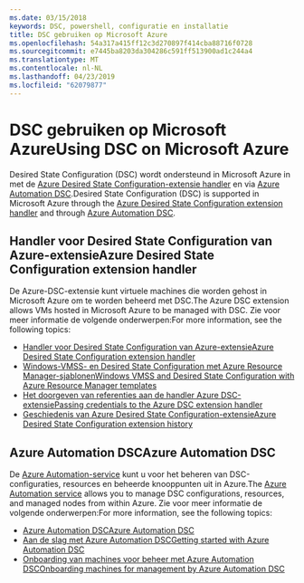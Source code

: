 ```yaml
---
ms.date: 03/15/2018
keywords: DSC, powershell, configuratie en installatie
title: DSC gebruiken op Microsoft Azure
ms.openlocfilehash: 54a317a415ff12c3d270897f414cba88716f0728
ms.sourcegitcommit: e7445ba8203da304286c591ff513900ad1c244a4
ms.translationtype: MT
ms.contentlocale: nl-NL
ms.lasthandoff: 04/23/2019
ms.locfileid: "62079877"
---
```

# <a name="using-dsc-on-microsoft-azure"></a><span data-ttu-id="64bca-103">DSC gebruiken op Microsoft Azure</span><span class="sxs-lookup"><span data-stu-id="64bca-103">Using DSC on Microsoft Azure</span></span>

<span data-ttu-id="64bca-104">Desired State Configuration (DSC) wordt ondersteund in Microsoft Azure in met de [Azure Desired State Configuration-extensie handler](/azure/virtual-machines/extensions/dsc-overview) en via [Azure Automation DSC](/azure/automation/automation-dsc-overview).</span><span class="sxs-lookup"><span data-stu-id="64bca-104">Desired State Configuration (DSC) is supported in Microsoft Azure through the [Azure Desired State Configuration extension handler](/azure/virtual-machines/extensions/dsc-overview) and through [Azure Automation DSC](/azure/automation/automation-dsc-overview).</span></span>

## <a name="azure-desired-state-configuration-extension-handler"></a><span data-ttu-id="64bca-105">Handler voor Desired State Configuration van Azure-extensie</span><span class="sxs-lookup"><span data-stu-id="64bca-105">Azure Desired State Configuration extension handler</span></span>

<span data-ttu-id="64bca-106">De Azure-DSC-extensie kunt virtuele machines die worden gehost in Microsoft Azure om te worden beheerd met DSC.</span><span class="sxs-lookup"><span data-stu-id="64bca-106">The Azure DSC extension allows VMs hosted in Microsoft Azure to be managed with DSC.</span></span>
<span data-ttu-id="64bca-107">Zie voor meer informatie de volgende onderwerpen:</span><span class="sxs-lookup"><span data-stu-id="64bca-107">For more information, see the following topics:</span></span>

- [<span data-ttu-id="64bca-108">Handler voor Desired State Configuration van Azure-extensie</span><span class="sxs-lookup"><span data-stu-id="64bca-108">Azure Desired State Configuration extension handler</span></span>](/azure/virtual-machines/extensions/dsc-overview)
- [<span data-ttu-id="64bca-109">Windows-VMSS- en Desired State Configuration met Azure Resource Manager-sjablonen</span><span class="sxs-lookup"><span data-stu-id="64bca-109">Windows VMSS and Desired State Configuration with Azure Resource Manager templates</span></span>](/azure/virtual-machines/extensions/dsc-template)
- [<span data-ttu-id="64bca-110">Het doorgeven van referenties aan de handler Azure DSC-extensie</span><span class="sxs-lookup"><span data-stu-id="64bca-110">Passing credentials to the Azure DSC extension handler</span></span>](/azure/virtual-machines/extensions/dsc-credentials)
- [<span data-ttu-id="64bca-111">Geschiedenis van Azure Desired State Configuration-extensie</span><span class="sxs-lookup"><span data-stu-id="64bca-111">Azure Desired State Configuration extension history</span></span>](azureDscexthistory.md)

## <a name="azure-automation-dsc"></a><span data-ttu-id="64bca-112">Azure Automation DSC</span><span class="sxs-lookup"><span data-stu-id="64bca-112">Azure Automation DSC</span></span>

<span data-ttu-id="64bca-113">De [Azure Automation-service](https://azure.microsoft.com/en-us/services/automation/) kunt u voor het beheren van DSC-configuraties, resources en beheerde knooppunten uit in Azure.</span><span class="sxs-lookup"><span data-stu-id="64bca-113">The [Azure Automation service](https://azure.microsoft.com/en-us/services/automation/) allows you to manage DSC configurations, resources, and managed nodes from within Azure.</span></span> <span data-ttu-id="64bca-114">Zie voor meer informatie de volgende onderwerpen:</span><span class="sxs-lookup"><span data-stu-id="64bca-114">For more information, see the following topics:</span></span>

- [<span data-ttu-id="64bca-115">Azure Automation DSC</span><span class="sxs-lookup"><span data-stu-id="64bca-115">Azure Automation DSC</span></span>](/azure/automation/automation-dsc-overview)
- [<span data-ttu-id="64bca-116">Aan de slag met Azure Automation DSC</span><span class="sxs-lookup"><span data-stu-id="64bca-116">Getting started with Azure Automation DSC</span></span>](/azure/automation/automation-dsc-getting-started)
- [<span data-ttu-id="64bca-117">Onboarding van machines voor beheer met Azure Automation DSC</span><span class="sxs-lookup"><span data-stu-id="64bca-117">Onboarding machines for management by Azure Automation DSC</span></span>](/azure/automation/automation-dsc-onboarding)